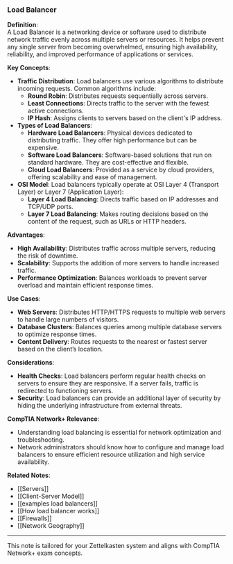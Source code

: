 ### Load Balancer

**Definition**:  
A Load Balancer is a networking device or software used to distribute network traffic evenly across multiple servers or resources. It helps prevent any single server from becoming overwhelmed, ensuring high availability, reliability, and improved performance of applications or services.

**Key Concepts**:
- **Traffic Distribution**: Load balancers use various algorithms to distribute incoming requests. Common algorithms include:
  - **Round Robin**: Distributes requests sequentially across servers.
  - **Least Connections**: Directs traffic to the server with the fewest active connections.
  - **IP Hash**: Assigns clients to servers based on the client's IP address.
- **Types of Load Balancers**:
  - **Hardware Load Balancers**: Physical devices dedicated to distributing traffic. They offer high performance but can be expensive.
  - **Software Load Balancers**: Software-based solutions that run on standard hardware. They are cost-effective and flexible.
  - **Cloud Load Balancers**: Provided as a service by cloud providers, offering scalability and ease of management.
- **OSI Model**: Load balancers typically operate at OSI Layer 4 (Transport Layer) or Layer 7 (Application Layer):
  - **Layer 4 Load Balancing**: Directs traffic based on IP addresses and TCP/UDP ports.
  - **Layer 7 Load Balancing**: Makes routing decisions based on the content of the request, such as URLs or HTTP headers.

**Advantages**:
- **High Availability**: Distributes traffic across multiple servers, reducing the risk of downtime.
- **Scalability**: Supports the addition of more servers to handle increased traffic.
- **Performance Optimization**: Balances workloads to prevent server overload and maintain efficient response times.

**Use Cases**:
- **Web Servers**: Distributes HTTP/HTTPS requests to multiple web servers to handle large numbers of visitors.
- **Database Clusters**: Balances queries among multiple database servers to optimize response times.
- **Content Delivery**: Routes requests to the nearest or fastest server based on the client’s location.

**Considerations**:
- **Health Checks**: Load balancers perform regular health checks on servers to ensure they are responsive. If a server fails, traffic is redirected to functioning servers.
- **Security**: Load balancers can provide an additional layer of security by hiding the underlying infrastructure from external threats.

**CompTIA Network+ Relevance**:
- Understanding load balancing is essential for network optimization and troubleshooting.
- Network administrators should know how to configure and manage load balancers to ensure efficient resource utilization and high service availability.

**Related Notes**:
- [[Servers]]
- [[Client-Server Model]]
- [[examples load balancers]]
- [[How load balancer works]]
- [[Firewalls]]
- [[Network Geography]]

---

This note is tailored for your Zettelkasten system and aligns with CompTIA Network+ exam concepts.